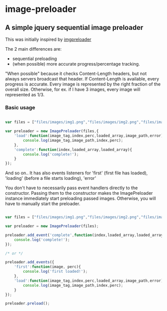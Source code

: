 # image-preloader

## A simple jquery sequential image preloader

This was initially inspired by [imgpreloader](https://github.com/FiNGAHOLiC/jquery.imgpreloader)

The 2 main differences are:

- sequential preloading
- (when possible) more accurate progress/percentage tracking.

"When possible" because it checks Content-Length headers, but not always servers broadcast that header.
If Content-Length is available, every progress is accurate. Every image is represented by the right fraction of the overall size.
Otherwise, for ex. if I have 3 images, every image will represented as 1/3.



### Basic usage

```javascript

var files = ["files/images/img1.png","files/images/img2.png","files/images/img3.png"];

var preloader = new ImagePreloader(files,{
	'load':function(image_tag,index,perc,loaded_array,image_path,error){
		console.log(image_tag,image_path,index,perc);
	},
	'complete':function(index,loaded_array,loaded_array){
		console.log('complete!');
	}
});

```

And so on.. It has also events listeners for 'first' (first file has loaded), 'loading' (before a file starts loading), 'error'

You don't have to necessarily pass event handlers directly to the constructor.
Passing them to the constructor makes the ImagePreloader instance immediately start preloading passed images.
Otherwise, you will have to manually start the preloader.

```javascript

var files = ["files/images/img1.png","files/images/img2.png","files/images/img3.png"];

var preloader = new ImagePreloader(files);

preloader.add_event('complete',function(index,loaded_array,loaded_array){
	console.log('complete!');
});

/* or */

preloader.add_events({
	'first':function(image, perc){
		console.log('first loaded!');
	},
	'load':function(image_tag,index,perc,loaded_array,image_path,error){
		console.log(image_tag,image_path,index,perc);
	}
});

preloader.preload();

```



